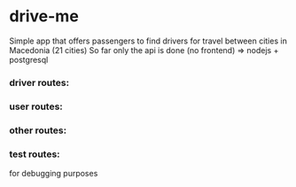 # drive-me

Simple app that offers passengers to find drivers for travel between cities in Macedonia (21 cities)
So far only the api is done (no frontend) => nodejs + postgresql


### driver routes:

### user routes:

### other routes:

### test routes:
for debugging purposes
